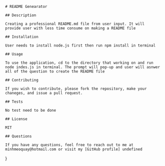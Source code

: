 

    # README Genearator 

    ## Description
    
    Creating a professional README.md file from user input. It will provide user with less time consume on making a README file
    
    ## Installation
    
    User needs to install node.js first then run npm install in terminal 
    
    ## Usage
    
    To use the application, cd to the directory that working on and run node indes.js in terminal. The prompt will pop-up and user will asnwer all of the question to create the README file
    
    ## Contributing
    
    If you wish to contribute, please fork the repository, make your chaneges, and issue a pull request. 
    
    ## Tests
    
    No test need to be done
    
    ## License
    
    MIT
    
    ## Questions
    
    If you have any questions, feel free to reach out to me at minhmeoquay@hotmail.com or visit my [GitHub profile] undefined
}